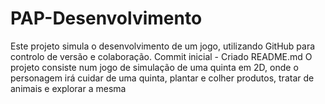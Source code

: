 # PAP-Desenvolvimento
Este projeto simula o desenvolvimento de um jogo, utilizando GitHub para controlo de versão e colaboração.
Commit inicial - Criado README.md 
O projeto consiste num jogo de simulação de uma quinta em 2D, onde o personagem irá cuidar de uma quinta, plantar e colher produtos, tratar de animais e explorar a mesma
